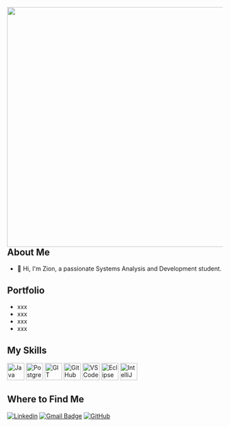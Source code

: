 <img align="right" height="560em" src="https://raw.githubusercontent.com/gist/ZionCruz/e366ed51d76ef7e2bc9986035a19e8dd/raw/5bb8854a3026e191bcb0289708d70de549c7a02a/githubcard.svg"/>

## About Me
- 🤔 Hi, I'm Zion, a passionate Systems Analysis and Development student.

## Portfolio
- xxx
- xxx
- xxx
- xxx

## My Skills
<div style="display: inline_block">
    <img alt="Java" height="40" width="40" src="https://cdn.jsdelivr.net/gh/devicons/devicon@latest/icons/java/java-original-wordmark.svg" />
    <img alt="PostgreSQL" height="40" width="40" src="https://cdn.jsdelivr.net/gh/devicons/devicon@latest/icons/postgresql/postgresql-original.svg" />
    <img alt="GIT" height="40" width="40" src="https://cdn.jsdelivr.net/gh/devicons/devicon@latest/icons/git/git-original.svg" />
    <img alt="GitHub" height="40" width="40" src="https://cdn.jsdelivr.net/gh/devicons/devicon@latest/icons/github/github-original.svg" />
    <img alt="VSCode" height="40" width="40" src="https://cdn.jsdelivr.net/gh/devicons/devicon@latest/icons/vscode/vscode-original.svg" />
    <img alt="Eclipse" height="40" width="40" src="https://cdn.jsdelivr.net/gh/devicons/devicon@latest/icons/eclipse/eclipse-original.svg" />
    <img alt="IntelliJ" height="40" width="40" src="https://cdn.jsdelivr.net/gh/devicons/devicon@latest/icons/intellij/intellij-original.svg" />
</div>

## Where to Find Me

[![Linkedin](https://img.shields.io/badge/-linkedin-blue?style=flat-square&logo=Linkedin&logoColor=white&link=https://www.linkedin.com/in/zion-cruz-a7752a30a/)](https://www.linkedin.com/in/zion-cruz-a7752a30a/)
[![Gmail Badge](https://img.shields.io/badge/-zthauront@gmail.com-006bed?style=flat-square&logo=Gmail&logoColor=white&link=mailto:zthauront@gmail.com)](mailto:zthauront@gmail.com)
[![GitHub](https://img.shields.io/github/followers/ZionCruz?label=follow&style=social)](https://github.com/ZionCruz)
